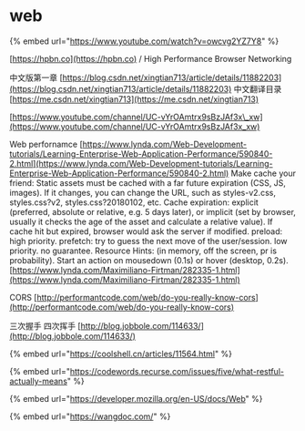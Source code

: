 # web

{% embed url="https://www.youtube.com/watch?v=owcvg2YZ7Y8" %}



[https://hpbn.co](https://hpbn.co) / High Performance Browser Networking

中文版第一章 [https://blog.csdn.net/xingtian713/article/details/11882203](https://blog.csdn.net/xingtian713/article/details/11882203) 中文翻译目录 [https://me.csdn.net/xingtian713](https://me.csdn.net/xingtian713)

[https://www.youtube.com/channel/UC-vYrOAmtrx9sBzJAf3x\_xw](https://www.youtube.com/channel/UC-vYrOAmtrx9sBzJAf3x_xw)

Web perfornamce [https://www.lynda.com/Web-Development-tutorials/Learning-Enterprise-Web-Application-Performance/590840-2.html](https://www.lynda.com/Web-Development-tutorials/Learning-Enterprise-Web-Application-Performance/590840-2.html) Make cache your friend: Static assets must be cached with a far future expiration \(CSS, JS, images\). If it changes, you can change the URL, such as styles-v2.css, styles.css?v2, styles.css?20180102, etc. Cache expiration: explicit \(preferred, absolute or relative, e.g. 5 days later\), or implicit \(set by browser, usually it checks the age of the asset and calculate a relative value\). If cache hit but expired, browser would ask the server if modified. preload: high priority. prefetch: try to guess the next move of the user/session. low priority. no guarantee. Resource Hints:   \(in memory, off the screen, pr is probability\). Start an action on mousedown \(0.1s\) or hover \(desktop, 0.2s\). [https://www.lynda.com/Maximiliano-Firtman/282335-1.html](https://www.lynda.com/Maximiliano-Firtman/282335-1.html)

CORS [http://performantcode.com/web/do-you-really-know-cors](http://performantcode.com/web/do-you-really-know-cors)

三次握手 四次挥手 [http://blog.jobbole.com/114633/](http://blog.jobbole.com/114633/)

{% embed url="https://coolshell.cn/articles/11564.html" %}

{% embed url="https://codewords.recurse.com/issues/five/what-restful-actually-means" %}

{% embed url="https://developer.mozilla.org/en-US/docs/Web" %}

{% embed url="https://wangdoc.com/" %}

